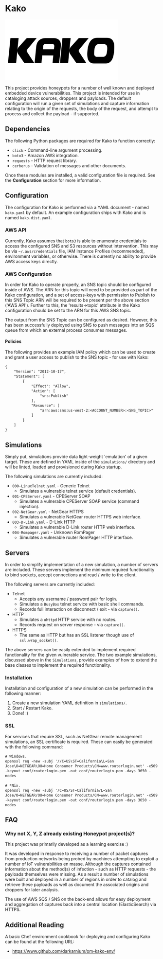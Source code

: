 # Kako

![Kako](docs/images/kako.png?raw=true)

This project provides honeypots for a number of well known and deployed embedded device vulnerabilities. This project is intended for use in cataloging attack sources, droppers and payloads. The default configuration will run a given set of simulations and capture information relating to the origin of the requests, the body of the request, and attempt to process and collect the payload - if supported.

## Dependencies

The following Python packages are required for Kako to function correctly:

* `click` - Command-line argument processing.
* `boto3` - Amazon AWS integration.
* `requests` - HTTP request library.
* `cerberus` - Validation of messages and other documents.

Once these modules are installed, a valid configuration file is required. See the **Configuration** section for more information.

## Configuration

The configuration for Kako is performed via a YAML document - named `kako.yaml` by default. An example configuration ships with Kako and is named `kako.dist.yaml`.

### AWS API

Currently, Kako assumes that `boto3` is able to enumerate credentials to access the configured SNS and S3 resources without intervention. This may be via `~/.aws/credentials` file, IAM Instance Profiles (recommended), environment variables, or otherwise. There is currently no ability to provide AWS access keys directly.

### AWS Configuration

In order for Kako to operate properly, an SNS topic should be configured inside of AWS. The ARN for this topic will need to be provided as part of the Kako configuration, and a set of access-keys with permission to Publish to this SNS Topic ARN will be required to be present per the above section ('AWS API'). Further to this, the 'results->topic' attribute in the Kako configuration should be set to the ARN for this AWS SNS topic.

The output from the SNS Topic can be configured as desired. However, this has been successfully deployed using SNS to push messages into an SQS queue from which an external process consumes messages.

#### Policies

The following provides an example IAM policy which can be used to create and grant a user access to publish to the SNS topic - for use with Kako:

```
{
    "Version": "2012-10-17",
    "Statement": [
        {
            "Effect": "Allow",
            "Action": [
                "sns:Publish"
            ],
            "Resource": [
                "arn:aws:sns:us-west-2:<ACCOUNT_NUMBER>:<SNS_TOPIC>"
            ]
        }
    ]
}
```

## Simulations

Simply put, simulations provide data light-weight 'emulation' of a given target. These are defined in YAML inside of the `simulations/` directory and will be linted, loaded and provisioned during Kako startup.

The following simulations are currently included:

* `000-LinuxTelnet.yaml` - Generic Telnet
  * Simulates a vulnerable telnet service (default credentials).
* `001-CPEServer.yaml` - CPEServer SOAP
  * Simulates a vulnerable CPEServer SOAP service (command injection).
* `002-NetGear.yaml` - NetGear HTTPS
  * Simulates a vulnerable NetGear router HTTPS web interface.
* `003-D-Link.yaml` - D-Link HTTP
  * Simulates a vulnerable D-Link router HTTP web interface.
* `004-Rompager.yaml` - Unknown RomPager
  * Simulates a vulnerable router RomPager HTTP interface.

## Servers

In order to simplify implementation of a new simulation, a number of servers are included. These servers implement the minimum required functionality to bind sockets, accept connections and read / write to the client.

The following servers are currently included:

* Telnet
  * Accepts any username / password pair for login.
  * Simulates a `BusyBox` telnet service with basic shell commands.
  * Records full interaction on disconnect / exit - via `capture()`.
* HTTP
  * Simulates a `uhttpd` HTTP service with no routes.
  * Records request on server response - via `capture()`.
* HTTPS
  * The same as HTTP but has an SSL listener though use of `ssl.wrap_socket()`.

The above servers can be easily extended to implement required functionality for the given vulnerable service. The two example simulations, discussed above in the `Simulations`, provide examples of how to extend the base classes to implement the required functionality.

### Installation

Installation and configuration of a new simulation can be performed in the following manner:

1. Create a new simulation YAML definition in `simulations/`.
2. Start / Restart Kako.
3. Done! :)

### SSL

For services that require SSL, such as NetGear remote management simulations, an SSL certificate is required. These can easily be generated with the following command:

```
# Windows.
openssl req -new -subj '//C=US\ST=California\L=San Jose\O=NETGEAR\OU=Home Consumer Products\CN=www.routerlogin.net' -x509 -keyout conf/routerlogin.pem -out conf/routerlogin.pem -days 3650 -nodes

# *Nix.
openssl req -new -subj '/C=US/ST=California/L=San Jose/O=NETGEAR/OU=Home Consumer Products/CN=www.routerlogin.net' -x509 -keyout conf/routerlogin.pem -out conf/routerlogin.pem -days 3650 -nodes
```

## FAQ

### Why not X, Y, Z already existing Honeypot project(s)?

This project was primarily developed as a learning exercise :)

It was developed in response to receiving a number of packet captures from production networks being probed by machines attempting to exploit a number of IoT vulnerabilities en masse. Although the captures contained information about the method(s) of infection - such as HTTP requests - the payloads themselves were missing. As a result a number of simulations were built and deployed in a number of regions in order to catalog and retrieve these payloads as well as document the associated origins and droppers for later analysis.

The use of AWS SQS / SNS on the back-end allows for easy deployment and aggregation of captures back into a central location (ElasticSearch) via HTTPS.

## Additional Reading

A basic Chef environment cookbook for deploying and configuring Kako can be found at the following URL:

* https://www.github.com/darkarnium/om-kako-env/

